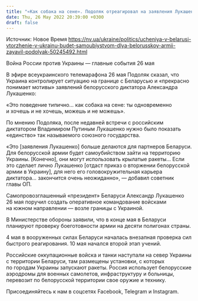 ```yaml
---
title: "«Как собака на сене». Подоляк отреагировал на заявления Лукашенко и «учения» в Беларуси"
date: Thu, 26 May 2022 20:39:00 +0300
draft: false
---
```

Источник: Новое Время https://nv.ua/ukraine/politics/ucheniya-v-belarusi-vtorzhenie-v-ukrainu-budet-samoubiystvom-dlya-belorusskoy-armii-zayavil-podolyak-50245492.html


Война России против Украины — главные события 26 мая

 В эфире всеукраинского телемарафона 26 мая Подоляк сказал, что Украина контролирует ситуацию на границе с Беларусью и «прекрасно понимает мотивы» заявлений белорусского диктатора Александра Лукашенко:

«Это поведение типично… как собака на сене: ты одновременно и хочешь и не хочешь, можешь и не можешь».

По мнению Подоляка, после недавней встречи с российским диктатором Владимиром Путиным Лукашенко нужно было показать «единство» так называемого союзного государства.

«Это [заявления Лукашенко] больше делаются для партнеров Беларуси. Для белорусской армии будет самоубийством зайти на территорию Украины. [Конечно], они могут использовать крылатые ракеты… Если это сделает лично Лукашенко [отдаст приказ о вторжении белорусской армии в Украину], для него его головокружительная карьера диктатора… закончится очень неожиданно», — добавил советник главы ОП.

Самопровозглашенный «президент» Беларуси Александр Лукашенко 26 мая поручил создать оперативное командование войсками на южном направлении — возле границы с Украиной.

В Министерстве обороны заявили, что в конце мая в Беларуси планируют проверку боеготовности армии на десяти полигонах страны.

4 мая в вооруженных силах Беларуси началась внезапная проверка сил быстрого реагирования. 10 мая начался второй этап учений.

Российские оккупационные войска и танки наступали на север Украины с территории Беларуси, там размещены установки, с которых по городам Украины запускают ракеты. Россия использует белорусские аэродромы для военных самолетов, инфраструктуру и больницы, перевозит по белорусской территории свое оружие и технику.

Присоединяйтесь к нам в соцсетях Facebook, Telegram и Instagram.
